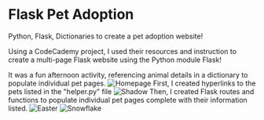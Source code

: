 # Flask Pet Adoption
Python, Flask, Dictionaries to create a pet adoption website!

Using a CodeCademy project, I used their resources and instruction to create a multi-page Flask website using the Python module Flask!


It was a fun afternoon activity, referencing animal details in a dictionary to populate individual pet pages.
![Homepage](https://github.com/JosephHauser912/Flask-Pet-Adoption/assets/67341300/fb4058b5-1f0f-4675-a525-e9fc4a547a90)
First, I created hyperlinks to the pets listed in the "helper.py" file
![Shadow](https://github.com/JosephHauser912/Flask-Pet-Adoption/assets/67341300/6dda0e6a-db44-4ea9-a4e3-b5aa74875dd0)
Then, I created Flask routes and functions to populate individual pet pages complete with their information listed.
![Easter](https://github.com/JosephHauser912/Flask-Pet-Adoption/assets/67341300/83421077-b70c-4e00-8205-adc944f96a39)
![Snowflake](https://github.com/JosephHauser912/Flask-Pet-Adoption/assets/67341300/3192f2d7-4b8d-427a-ae72-630393db663f)

